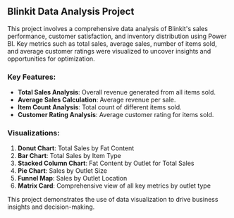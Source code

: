 ## Blinkit Data Analysis Project

This project involves a comprehensive data analysis of Blinkit's sales performance, customer satisfaction, and inventory distribution using Power BI. Key metrics such as total sales, average sales, number of items sold, and average customer ratings were visualized to uncover insights and opportunities for optimization.

### Key Features:
- **Total Sales Analysis**: Overall revenue generated from all items sold.
- **Average Sales Calculation**: Average revenue per sale.
- **Item Count Analysis**: Total count of different items sold.
- **Customer Rating Analysis**: Average customer rating for items sold.

### Visualizations:
1. **Donut Chart**: Total Sales by Fat Content
2. **Bar Chart**: Total Sales by Item Type
3. **Stacked Column Chart**: Fat Content by Outlet for Total Sales
4. **Pie Chart**: Sales by Outlet Size
5. **Funnel Map**: Sales by Outlet Location
6. **Matrix Card**: Comprehensive view of all key metrics by outlet type

This project demonstrates the use of data visualization to drive business insights and decision-making.
